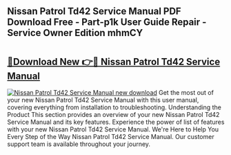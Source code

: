 ## Nissan Patrol Td42 Service Manual PDF Download Free - Part-p1k User Guide Repair - Service Owner Edition mhmCY

# <h2><a href="http://bc83958.oget.top/?id=Nissan+Patrol+Td42+Service+Manual">🔗Download New 👉🔴 Nissan Patrol Td42 Service Manual</a></h2>

[![Nissan Patrol Td42 Service Manual new download](https://i.imgur.com/5g1atiW.png)](http://bc83958.oget.top/?id=Nissan+Patrol+Td42+Service+Manual)
Get the most out of your new Nissan Patrol Td42 Service Manual with this user manual, covering everything from installation to troubleshooting. Understanding the Product This section provides an overview of your new Nissan Patrol Td42 Service Manual and its key features. Experience the power of list of features with your new Nissan Patrol Td42 Service Manual. We're Here to Help You Every Step of the Way Nissan Patrol Td42 Service Manual. Our customer support team is available throughout your journey.
